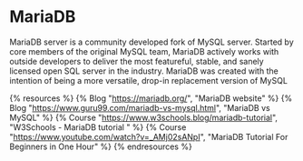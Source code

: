 # MariaDB

MariaDB server is a community developed fork of MySQL server. Started by core members of the original MySQL team, MariaDB actively works with outside developers to deliver the most featureful, stable, and sanely licensed open SQL server in the industry. MariaDB was created with the intention of being a more versatile, drop-in replacement version of MySQL

{% resources %}
  {% Blog "https://mariadb.org/", "MariaDB website" %}
  {% Blog "https://www.guru99.com/mariadb-vs-mysql.html", "MariaDB vs MySQL" %}
  {% Course "https://www.w3schools.blog/mariadb-tutorial", "W3Schools - MariaDB tutorial " %}
  {% Course "https://www.youtube.com/watch?v=_AMj02sANpI", "MariaDB Tutorial For Beginners in One Hour" %}
{% endresources %}
